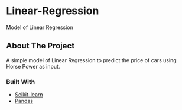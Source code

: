 # Linear-Regression
Model of  Linear Regression


<!-- ABOUT THE PROJECT -->
## About The Project

A simple model of Linear Regression to predict the price of cars  using Horse Power as input.



### Built With


* [Scikit-learn](https://scikit-learn.org/stable/)
* [Pandas](https://pandas.pydata.org/)

